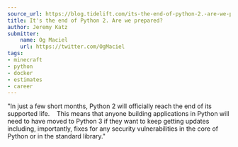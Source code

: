 ```yaml
---
source_url: https://blog.tidelift.com/its-the-end-of-python-2.-are-we-prepared
title: It's the end of Python 2. Are we prepared?
author: Jeremy Katz
submitter:
    name: Og Maciel
    url: https://twitter.com/OgMaciel
tags:
- minecraft
- python
- docker
- estimates
- career
---
```


"In just a few short months, Python 2 will officially reach the end of its supported life.    This means that anyone building applications in Python will need to have moved to Python 3 if they want to keep getting updates including, importantly, fixes for any security vulnerabilities in the core of Python or in the standard library." 
